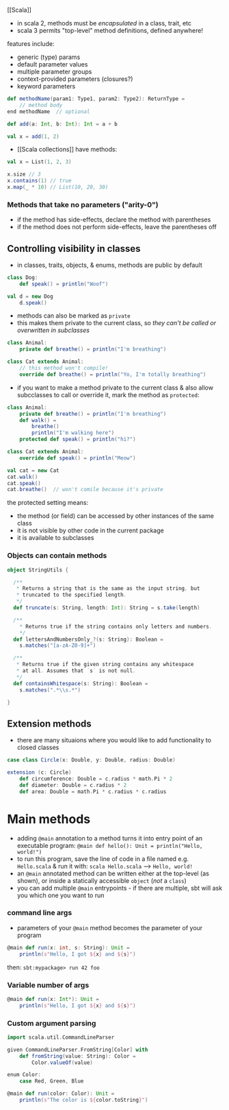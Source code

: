 [[Scala]]
- in scala 2, methods must be *encapsulated* in a class, trait, etc
- scala 3 permits "top-level" method definitions, defined anywhere!

features include:
- generic (type) params
- default parameter values
- multiple parameter groups
- context-provided parameters (closures?)
- keyword parameters

```scala
def methodName(param1: Type1, param2: Type2): ReturnType = 
	// method body
end methodName  // optional

def add(a: Int, b: Int): Int = a + b

val x = add(1, 2)
```

- [[Scala collections]] have methods:
```scala
val x = List(1, 2, 3)

x.size // 3
x.contains(1) // true
x.map(_ * 10) // List(10, 20, 30)
```
### Methods that take no parameters ("arity-0")
- if the method has side-effects, declare the method with parentheses
- if the method does not perform side-effects, leave the parentheses off


## Controlling visibility in classes
- in classes, traits, objects, & enums, methods are public by default
```scala
class Dog:
	def speak() = println("Woof")

val d = new Dog
	d.speak()
```

- methods can also be marked as `private`
- this makes them private to the current class, so *they can't be called or overwritten in subclasses*
```scala
class Animal:
	private def breathe() = println("I'm breathing")

class Cat extends Animal:
	// this method won't compile!
	override def breathe() = println("Yo, I'm totally breathing")
```

- if you want to make a method private to the current class & also allow subcclasses to call or override it, mark the method as `protected`:
```scala
class Animal:
	private def breathe() = println("I'm breathing")
	def walk() = 
		breathe()
		println("I'm walking here")
	protected def speak() = println("hi?")

class Cat extends Animal:
	override def speak() = println("Meow")

val cat = new Cat
cat.walk()
cat.speak()
cat.breathe()  // won't comile because it's private
```

the protected setting means:
- the method (or field) can be accessed by other instances of the same class
- it is not visible by other code in the current package
- it is available to subclasses

### Objects can contain methods
```scala
object StringUtils {

  /**
   * Returns a string that is the same as the input string, but
   * truncated to the specified length.
   */
  def truncate(s: String, length: Int): String = s.take(length)

  /**
    * Returns true if the string contains only letters and numbers.
    */
  def lettersAndNumbersOnly_?(s: String): Boolean =
    s.matches("[a-zA-Z0-9]+")

  /**
   * Returns true if the given string contains any whitespace
   * at all. Assumes that `s` is not null.
   */
  def containsWhitespace(s: String): Boolean =
    s.matches(".*\\s.*")

}
```

## Extension methods
- there are many situaions where you would like to add functionality to closed classes
```scala
case class Circle(x: Double, y: Double, radius: Double)

extension (c: Circle)
	def circumference: Double = c.radius * math.Pi * 2
	def diameter: Double = c.radius * 2
	def area: Double = math.Pi * c.radius * c.radius
```

# Main methods
- adding `@main` annotation to a method turns it into entry point of an executable program:
`@main def hello(): Unit = println("Hello, world!")`
- to run this program, save the line of code in a file named e.g. `Hello.scala` & run it with: `scala Hello.scala` --> `Hello, world!`
- an `@main` annotated method can be written either at the top-level (as shown), or inside a statically accessible `object` (*not* a `class`)
- you can add multiple `@main` entrypoints - if there are multiple, sbt will ask you which one you want to run
### command line args
- parameters of your `@main` method becomes the parameter of your program
```scala
@main def run(x: int, s: String): Unit = 
	println(s"Hello, I got ${x} and ${s}")
```
then: `sbt:mypackage> run 42 foo`
### Variable number of args
```scala
@main def run(x: Int*): Unit = 
	println(s"Hello, I got ${x} and ${s}")
```

### Custom argument parsing
```scala
import scala.util.CommandLineParser

given CommandLineParser.FromString[Color] with
	def fromString(value: String): Color = 
		Color.valueOf(value)

enum Color:
	case Red, Green, Blue

@main def run(color: Color): Unit =
	println(s"The color is ${color.toString}")
```
